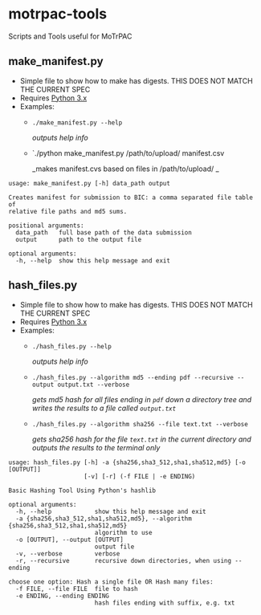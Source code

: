 # motrpac-tools
Scripts and Tools useful for MoTrPAC

## make_manifest.py

- Simple file to show how to make has digests. THIS DOES NOT MATCH THE CURRENT SPEC
- Requires [Python 3.x](https://www.python.org)
- Examples:
    - `./make_manifest.py --help`

       _outputs help info_


  - `./python make_manifest.py /path/to/upload/ manifest.csv

     _makes manifest.cvs based on files in /path/to/upload/ _

```
usage: make_manifest.py [-h] data_path output

Creates manifest for submission to BIC: a comma separated file table of
relative file paths and md5 sums.

positional arguments:
  data_path   full base path of the data submission
  output      path to the output file

optional arguments:
  -h, --help  show this help message and exit
```


## hash_files.py

- Simple file to show how to make has digests. THIS DOES NOT MATCH THE CURRENT SPEC
- Requires [Python 3.x](https://www.python.org)
- Examples:
    - `./hash_files.py --help`

       _outputs help info_

  - `./hash_files.py --algorithm md5 --ending pdf --recursive --output output.txt --verbose`

     _gets md5 hash for all files ending in `pdf` down a directory tree and writes the results to a file called `output.txt`_

  - `./hash_files.py --algorithm sha256 --file text.txt --verbose`

     _gets sha256 hash for the file `text.txt` in the current directory and outputs the results to the terminal only_

```
usage: hash_files.py [-h] -a {sha256,sha3_512,sha1,sha512,md5} [-o [OUTPUT]]
                     [-v] [-r] (-f FILE | -e ENDING)

Basic Hashing Tool Using Python's hashlib

optional arguments:
  -h, --help            show this help message and exit
  -a {sha256,sha3_512,sha1,sha512,md5}, --algorithm {sha256,sha3_512,sha1,sha512,md5}
                        algorithm to use
  -o [OUTPUT], --output [OUTPUT]
                        output file
  -v, --verbose         verbose
  -r, --recursive       recursive down directories, when using --ending

choose one option: Hash a single file OR Hash many files:
  -f FILE, --file FILE  file to hash
  -e ENDING, --ending ENDING
                        hash files ending with suffix, e.g. txt
```
